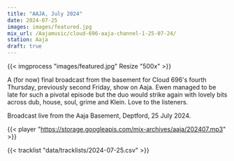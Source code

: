 ```yaml
---
title: "AAJA, July 2024"
date: 2024-07-25
images: images/featured.jpg
mix_url: /Aajamusic/cloud-696-aaja-channel-1-25-07-24/
station: Aaja
draft: true
---
```


{{< imgprocess "images/featured.jpg" Resize "500x" >}}

A (for now) final broadcast from the basement for Cloud 696's fourth Thursday, previously second Friday, show on Aaja. Ewen managed to be late for such a pivotal episode but the duo would strike again with lovely bits across dub, house, soul, grime and Klein. Love to the listeners.

Broadcast live from the Aaja Basement, Deptford, 25 July 2024.

{{< player "https://storage.googleapis.com/mix-archives/aaja/202407.mp3" >}}

{{< tracklist "data/tracklists/2024-07-25.csv" >}}
